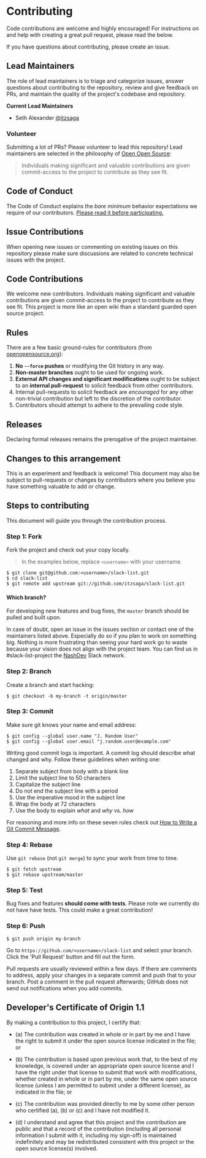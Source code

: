 # Contributing

Code contributions are welcome and highly encouraged! For instructions on and help with creating a great pull request, please read the below.

If you have questions about contributing, please create an issue.

## Lead Maintainers

The role of lead maintainers is to triage and categorize issues, answer questions about contributing to the repository, review and give feedback on PRs, and maintain the quality of the project's codebase and repository.

**Current Lead Maintainers**
- Seth Alexander [@itzsaga](https://github.com/itzsaga)

### Volunteer

Submitting a lot of PRs? Please volunteer to lead this repository! Lead maintainers are selected in the philosophy of [Open Open Source](http://openopensource.org/):

> Individuals making significant and valuable contributions are given commit-access to the project to contribute as they see fit. 

## Code of Conduct

The Code of Conduct explains the *bare minimum* behavior expectations we require of our contributors. [Please read it before participating.](./CODE_OF_CONDUCT.md)

## Issue Contributions

When opening new issues or commenting on existing issues on this repository please make sure discussions are related to concrete technical issues with the project.

## Code Contributions

We welcome new contributors. Individuals making significant and valuable contributions are given commit-access to the project to contribute as they see fit. This project is more like an open wiki than a standard guarded open source project.

## Rules

There are a few basic ground-rules for contributors (from [openopensource.org](http://openopensource.org/)):

1. **No `--force` pushes** or modifying the Git history in any way.
1. **Non-master branches** ought to be used for ongoing work.
1. **External API changes and significant modifications** ought to be subject to an **internal pull-request** to solicit feedback from other contributors.
1. Internal pull-requests to solicit feedback are *encouraged* for any other non-trivial contribution but left to the discretion of the contributor.
1. Contributors should attempt to adhere to the prevailing code style.

## Releases

Declaring formal releases remains the prerogative of the project maintainer.

## Changes to this arrangement

This is an experiment and feedback is welcome! This document may also be subject to pull-requests or changes by contributors where you believe you have something valuable to add or change.

## Steps to contributing

This document will guide you through the contribution process.

### Step 1: Fork

Fork the project and check out your copy locally.

> In the examples below, replace `<username>` with your username.

```text
$ git clone git@github.com:<username>/slack-list.git
$ cd slack-list
$ git remote add upstream git://github.com/itzsaga/slack-list.git
```

#### Which branch?

For developing new features and bug fixes, the `master` branch should be pulled and built upon.

In case of doubt, open an issue in the issues section or contact one of the maintainers listed above. Especially do so if you plan to work on something big. Nothing is more frustrating than seeing your hard work go to waste because your vision does not align with the project team. You can find us in #slack-list-project the [NashDev](https://nashdev.com) Slack network.


### Step 2: Branch

Create a branch and start hacking:

```text
$ git checkout -b my-branch -t origin/master
```

### Step 3: Commit

Make sure git knows your name and email address:

```text
$ git config --global user.name "J. Random User"
$ git config --global user.email "j.random.user@example.com"
```

Writing good commit logs is important. A commit log should describe what changed and why. Follow these guidelines when writing one:

 1. Separate subject from body with a blank line
 1. Limit the subject line to 50 characters
 1. Capitalize the subject line
 1. Do not end the subject line with a period
 1. Use the imperative mood in the subject line
 1. Wrap the body at 72 characters
 1. Use the body to explain _what_ and _why_ vs. _how_

For reasoning and more info on these seven rules check out [How to Write a Git Commit Message](https://chris.beams.io/posts/git-commit/).

### Step 4: Rebase

Use `git rebase` (not `git merge`) to sync your work from time to time.

```text
$ git fetch upstream
$ git rebase upstream/master
```

### Step 5: Test

Bug fixes and features **should come with tests**. Please note we currently do not have have tests. This could make a great contribution!

### Step 6: Push

```text
$ git push origin my-branch
```

Go to `https://github.com/<username>/slack-list` and select your branch.
Click the 'Pull Request' button and fill out the form.

Pull requests are usually reviewed within a few days. If there are comments to address, apply your changes in a separate commit and push that to your branch. Post a comment in the pull request afterwards; GitHub does not send out notifications when you add commits.

<a id="developers-certificate-of-origin"></a>
## Developer's Certificate of Origin 1.1

By making a contribution to this project, I certify that:

* (a) The contribution was created in whole or in part by me and I have the right to submit it under the open source license indicated in the file; or

* (b) The contribution is based upon previous work that, to the best of my knowledge, is covered under an appropriate open source license and I have the right under that license to submit that work with modifications, whether created in whole or in part by me, under the same open source license (unless I am permitted to submit under a different license), as indicated in the file; or

* (c) The contribution was provided directly to me by some other person who certified (a), (b) or (c) and I have not modified it.

* (d) I understand and agree that this project and the contribution are public and that a record of the contribution (including all personal information I submit with it, including my sign-off) is maintained indefinitely and may be redistributed consistent with this project or the open source license(s) involved.
